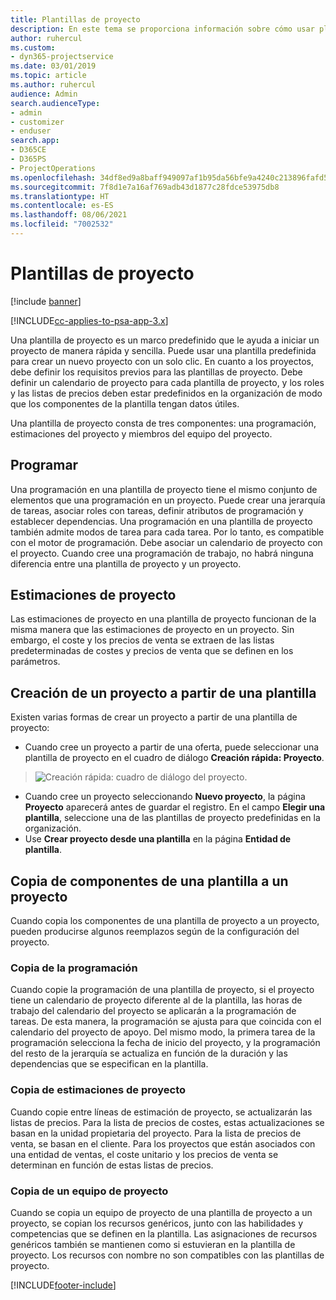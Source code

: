 ```yaml
---
title: Plantillas de proyecto
description: En este tema se proporciona información sobre cómo usar plantillas de proyecto para una configuración rápida del proyecto.
author: ruhercul
ms.custom:
- dyn365-projectservice
ms.date: 03/01/2019
ms.topic: article
ms.author: ruhercul
audience: Admin
search.audienceType:
- admin
- customizer
- enduser
search.app:
- D365CE
- D365PS
- ProjectOperations
ms.openlocfilehash: 34df8ed9a8baff949097af1b95da56bfe9a4240c213896fafd5c7dcfcf580b6c
ms.sourcegitcommit: 7f8d1e7a16af769adb43d1877c28fdce53975db8
ms.translationtype: HT
ms.contentlocale: es-ES
ms.lasthandoff: 08/06/2021
ms.locfileid: "7002532"
---
```

# <a name="project-templates"></a>Plantillas de proyecto 

[!include [banner](../includes/psa-now-project-operations.md)]

[!INCLUDE[cc-applies-to-psa-app-3.x](../includes/cc-applies-to-psa-app-3x.md)]

Una plantilla de proyecto es un marco predefinido que le ayuda a iniciar un proyecto de manera rápida y sencilla. Puede usar una plantilla predefinida para crear un nuevo proyecto con un solo clic. En cuanto a los proyectos, debe definir los requisitos previos para las plantillas de proyecto. Debe definir un calendario de proyecto para cada plantilla de proyecto, y los roles y las listas de precios deben estar predefinidos en la organización de modo que los componentes de la plantilla tengan datos útiles.

Una plantilla de proyecto consta de tres componentes: una programación, estimaciones del proyecto y miembros del equipo del proyecto.

## <a name="schedule"></a>Programar

Una programación en una plantilla de proyecto tiene el mismo conjunto de elementos que una programación en un proyecto. Puede crear una jerarquía de tareas, asociar roles con tareas, definir atributos de programación y establecer dependencias. Una programación en una plantilla de proyecto también admite modos de tarea para cada tarea. Por lo tanto, es compatible con el motor de programación. Debe asociar un calendario de proyecto con el proyecto. Cuando cree una programación de trabajo, no habrá ninguna diferencia entre una plantilla de proyecto y un proyecto.

## <a name="project-estimates"></a>Estimaciones de proyecto

Las estimaciones de proyecto en una plantilla de proyecto funcionan de la misma manera que las estimaciones de proyecto en un proyecto. Sin embargo, el coste y los precios de venta se extraen de las listas predeterminadas de costes y precios de venta que se definen en los parámetros.

## <a name="creating-a-project-from-a-template"></a>Creación de un proyecto a partir de una plantilla
 
Existen varias formas de crear un proyecto a partir de una plantilla de proyecto:

- Cuando cree un proyecto a partir de una oferta, puede seleccionar una plantilla de proyecto en el cuadro de diálogo **Creación rápida: Proyecto**.

> ![Creación rápida: cuadro de diálogo del proyecto.](media/project-11.png)

- Cuando cree un proyecto seleccionando **Nuevo proyecto**, la página **Proyecto** aparecerá antes de guardar el registro. En el campo **Elegir una plantilla**, seleccione una de las plantillas de proyecto predefinidas en la organización.
- Use **Crear proyecto desde una plantilla** en la página **Entidad de plantilla**.

## <a name="copying-components-of-template-to-project"></a>Copia de componentes de una plantilla a un proyecto

Cuando copia los componentes de una plantilla de proyecto a un proyecto, pueden producirse algunos reemplazos según de la configuración del proyecto.

### <a name="copying-the-schedule"></a>Copia de la programación

Cuando copie la programación de una plantilla de proyecto, si el proyecto tiene un calendario de proyecto diferente al de la plantilla, las horas de trabajo del calendario del proyecto se aplicarán a la programación de tareas. De esta manera, la programación se ajusta para que coincida con el calendario del proyecto de apoyo. Del mismo modo, la primera tarea de la programación selecciona la fecha de inicio del proyecto, y la programación del resto de la jerarquía se actualiza en función de la duración y las dependencias que se especifican en la plantilla. 

### <a name="copying-project-estimates"></a>Copia de estimaciones de proyecto 

Cuando copie entre líneas de estimación de proyecto, se actualizarán las listas de precios. Para la lista de precios de costes, estas actualizaciones se basan en la unidad propietaria del proyecto. Para la lista de precios de venta, se basan en el cliente. Para los proyectos que están asociados con una entidad de ventas, el coste unitario y los precios de venta se determinan en función de estas listas de precios.

### <a name="copying-a-project-team"></a>Copia de un equipo de proyecto

Cuando se copia un equipo de proyecto de una plantilla de proyecto a un proyecto, se copian los recursos genéricos, junto con las habilidades y competencias que se definen en la plantilla. Las asignaciones de recursos genéricos también se mantienen como si estuvieran en la plantilla de proyecto. Los recursos con nombre no son compatibles con las plantillas de proyecto.


[!INCLUDE[footer-include](../includes/footer-banner.md)]